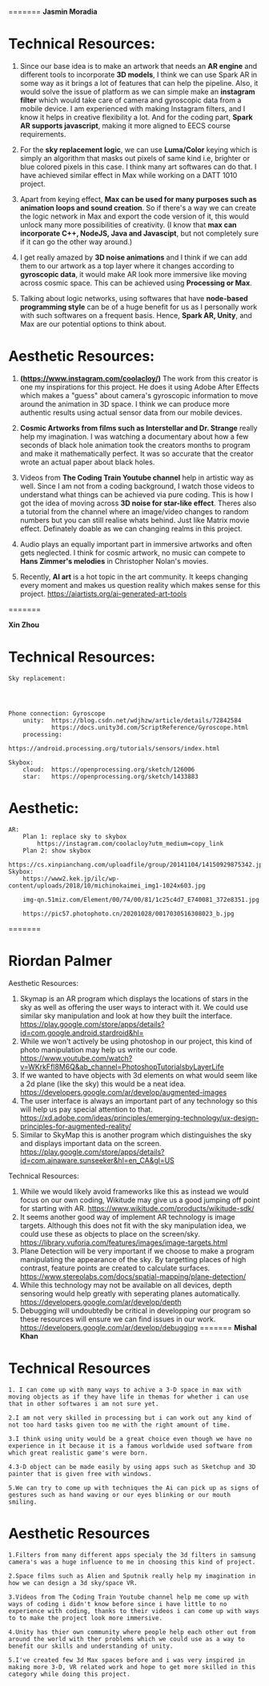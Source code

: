 

=======
**Jasmin Moradia**
# Technical Resources:


1. Since our base idea is to make an artwork that needs an **AR engine** and different tools to incorporate **3D models**, I think we can use Spark AR in some way as it brings a lot of features that can help the pipeline. Also, it would solve the issue of platform as we can simple make an **instagram filter** which would take care of camera and gyroscopic data from a mobile device. I am experienced with making Instagram filters, and I know it helps in creative flexibility a lot. And for the coding part, **Spark AR supports javascript**, making it more aligned to EECS course requirements.

2. For the **sky replacement logic**, we can use **Luma/Color** keying which is simply an algorithm that masks out pixels of same kind i.e, brighter or blue colored pixels in this case. I think many art softwares can do that. I have achieved similar effect in Max while working on a DATT 1010 project. 

3. Apart from keying effect, **Max can be used for many purposes such as animation loops and sound creation**. So if there's a way we can create the logic network in Max and export the code version of it, this would unlock many more possibilities of creativity. (I know that **max can incorporate C++, NodeJS, Java and Javascipt**, but not completely sure if it can go the other way around.)

4. I get really amazed by **3D noise animations** and I think if we can add them to our artwork as a top layer where it changes according to **gyroscopic data**, it would make AR look more immersive like moving across cosmic space. This can be achieved using **Processing or Max**.

5. Talking about logic networks, using softwares that have **node-based programming style** can be of a huge benefit for us as I personally work with such softwares on a frequent basis. Hence, **Spark AR, Unity**, and Max are our potential options to think about.


# Aesthetic Resources:

1. **(https://www.instagram.com/coolacloy/)** The work from this creator is one my inspirations for this project. He does it using Adobe After Effects which makes a "guess" about camera's gyroscopic information to move around the animation in 3D space. I think we can produce more authentic results using actual sensor data from our mobile devices.

2.  **Cosmic Artworks from films such as Interstellar and Dr. Strange** really help my imagination. I was watching a documentary about how a few seconds of black hole animation took the creators months to program and make it mathematically perfect. It was so accurate that the creator wrote an actual paper about black holes.

3. Videos from **The Coding Train Youtube channel** help in artistic way as well. Since I am not from a coding background, I watch those videos to understand what things can be achieved via pure coding. This is how I got the idea of moving across **3D noise for star-like effect**.
Theres also a tutorial from the channel where an image/video changes to random numbers but you can still realise whats behind. Just like Matrix movie effect. Definately doable as we can changing realms in this project.

4. Audio plays an equally important part in immersive artworks and often gets neglected. I think for cosmic artwork, no music can compete to **Hans Zimmer's melodies** in Christopher Nolan's movies.

5. Recently, **AI art** is a hot topic in the art community. It keeps changing every moment and makes us question reality which makes sense for this project. 
https://aiartists.org/ai-generated-art-tools

=======

**Xin Zhou**
# Technical Resources:
    Sky replacement:




    Phone connection: Gyroscope
        unity:  https://blog.csdn.net/wdjhzw/article/details/72842584
                https://docs.unity3d.com/ScriptReference/Gyroscope.html
        processing: 
                https://android.processing.org/tutorials/sensors/index.html

    Skybox:
        cloud:  https://openprocessing.org/sketch/126006
        star:   https://openprocessing.org/sketch/1433883





# Aesthetic:
    AR:
        Plan 1: replace sky to skybox
            https://instagram.com/coolacloy?utm_medium=copy_link
        Plan 2: show skybox 
            https://cs.xinpianchang.com/uploadfile/group/20141104/14150929875342.jpg
    Skybox:
        https://www2.kek.jp/ilc/wp-content/uploads/2018/10/michinokaimei_img1-1024x603.jpg

        img-qn.51miz.com/Element/00/74/00/81/1c25c4d7_E740081_372e8351.jpg

        https://pic57.photophoto.cn/20201028/0017030516308023_b.jpg

=======

# Riordan Palmer
Aesthetic Resources:
1. Skymap is an AR program which displays the locations of stars in the  sky as well as offering the user ways to interact with it. We could use similar sky manipulation and look at how they built the interface. https://play.google.com/store/apps/details?id=com.google.android.stardroid&hl=
2. While we won't actively be using photoshop in our project, this kind of photo manipulation may help us write our code. https://www.youtube.com/watch?v=WKrkFfl8M6Q&ab_channel=PhotoshopTutorialsbyLayerLife
3. If we wanted to have objects with 3d elements on what would seem like a 2d plane (like the sky) this would be a neat idea. https://developers.google.com/ar/develop/augmented-images
4. The user interface is always an important part of any technology so this will help us pay special attention to that. https://xd.adobe.com/ideas/principles/emerging-technology/ux-design-principles-for-augmented-reality/
5. Similar to SkyMap this is another program which distinguishes the sky and displays important data on the screen. https://play.google.com/store/apps/details?id=com.ajnaware.sunseeker&hl=en_CA&gl=US

Technical Resources: 
1. While we would likely avoid frameworks like this as instead we would focus on our own coding, Wikitude may give us a good jumping off point for starting with AR. https://www.wikitude.com/products/wikitude-sdk/
2. It seems another good way of implement AR technology is image targets. Although this does not fit with the sky manipulation idea, we could use these as objects to place on the screen/sky. https://library.vuforia.com/features/images/image-targets.html
3. Plane Detection will be very important if we choose to make a program manipulating the appearance of the sky. By targetting places of high contrast, feature points are created to calculate surfaces. https://www.stereolabs.com/docs/spatial-mapping/plane-detection/
4. While this technology may not be available on all devices, depth sensoring would help greatly with seperating planes automatically. https://developers.google.com/ar/develop/depth
5. Debugging will undoubtedly be critical in developping our program so these resources will ensure we can find issues in our work. https://developers.google.com/ar/develop/debugging
=======
**Mishal Khan**

# Technical Resources
    1. I can come up with many ways to achive a 3-D space in max with moving objects as if they have life in themas for whether i can use that in other softwares i am not sure yet.

    2.I am not very skilled in processing but i can work out any kind of not too hard tasks given too me with the right amount of time.

    3.I think using unity would be a great choice even though we have no experience in it because it is a famous worldwide used software from which great realistic game's were born.

    4.3-D object can be made easily by using apps such as Sketchup and 3D painter that is given free with windows.

    5.We can try to come up with techniques the Ai can pick up as signs of gestures such as hand waving or our eyes blinking or our mouth smiling.


# Aesthetic Resources
    1.Filters from many different apps specialy the 3d filters in samsung camera's was a huge influence to me in choosing this kind of project.
    
    2.Space films such as Alien and Sputnik really help my imagination in how we can design a 3d sky/space VR.

    3.Videos from The Coding Train Youtube channel help me come up with ways of coding i didn't know before since i have little to no experience with coding, thanks to their videos i can come up with ways to to make the project look more immersive.
    
    4.Unity has thier own community where people help each other out from around the world with ther problems which we could use as a way to benefit our skills and understanding of unity.
    
    5.I've created few 3d Max spaces before and i was very inspired in making more 3-D, VR related work and hope to get more skilled in this category while doing this project.

